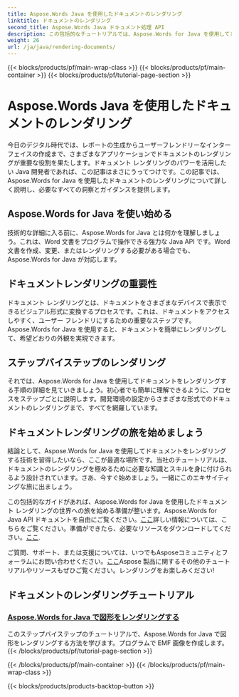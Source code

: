 ```yaml
---
title: Aspose.Words Java を使用したドキュメントのレンダリング
linktitle: ドキュメントのレンダリング
second_title: Aspose.Words Java ドキュメント処理 API
description: この包括的なチュートリアルでは、Aspose.Words for Java を使用してドキュメントをレンダリングする方法を学習します。効率的なドキュメント レンダリングのためのステップ バイ ステップのガイダンス、ヒント、および例を入手します。
weight: 26
url: /ja/java/rendering-documents/
---
```


{{< blocks/products/pf/main-wrap-class >}}
{{< blocks/products/pf/main-container >}}
{{< blocks/products/pf/tutorial-page-section >}}

# Aspose.Words Java を使用したドキュメントのレンダリング


今日のデジタル時代では、レポートの生成からユーザーフレンドリーなインターフェイスの作成まで、さまざまなアプリケーションでドキュメントのレンダリングが重要な役割を果たします。ドキュメント レンダリングのパワーを活用したい Java 開発者であれば、この記事はまさにうってつけです。この記事では、Aspose.Words for Java を使用したドキュメントのレンダリングについて詳しく説明し、必要なすべての洞察とガイダンスを提供します。

## Aspose.Words for Java を使い始める

技術的な詳細に入る前に、Aspose.Words for Java とは何かを理解しましょう。これは、Word 文書をプログラムで操作できる強力な Java API です。Word 文書を作成、変更、またはレンダリングする必要がある場合でも、Aspose.Words for Java が対応します。

## ドキュメントレンダリングの重要性

ドキュメント レンダリングとは、ドキュメントをさまざまなデバイスで表示できるビジュアル形式に変換するプロセスです。これは、ドキュメントをアクセスしやすく、ユーザー フレンドリにするための重要なステップです。Aspose.Words for Java を使用すると、ドキュメントを簡単にレンダリングして、希望どおりの外観を実現できます。

## ステップバイステップのレンダリング

それでは、Aspose.Words for Java を使用してドキュメントをレンダリングする手順の詳細を見ていきましょう。初心者でも簡単に理解できるように、プロセスをステップごとに説明します。開発環境の設定からさまざまな形式でのドキュメントのレンダリングまで、すべてを網羅しています。

## ドキュメントレンダリングの旅を始めましょう

結論として、Aspose.Words for Java を使用してドキュメントをレンダリングする技術を習得したいなら、ここが最適な場所です。当社のチュートリアルは、ドキュメントのレンダリングを極めるために必要な知識とスキルを身に付けられるよう設計されています。さあ、今すぐ始めましょう。一緒にこのエキサイティングな旅に出ましょう。

この包括的なガイドがあれば、Aspose.Words for Java を使用したドキュメント レンダリングの世界への旅を始める準備が整います。Aspose.Words for Java API ドキュメントを自由にご覧ください。[ここ](https://reference.aspose.com/words/java/)詳しい情報については、こちらをご覧ください。準備ができたら、必要なリソースをダウンロードしてください。[ここ](https://releases.aspose.com/words/java/).

ご質問、サポート、または支援については、いつでもAsposeコミュニティとフォーラムにお問い合わせください。[ここ](https://forum.aspose.com/)Aspose 製品に関するその他のチュートリアルやリソースもぜひご覧ください。レンダリングをお楽しみください!

## ドキュメントのレンダリングチュートリアル
### [Aspose.Words for Java で図形をレンダリングする](./rendering-shapes/)
このステップバイステップのチュートリアルで、Aspose.Words for Java で図形をレンダリングする方法を学びます。プログラムで EMF 画像を作成します。
{{< /blocks/products/pf/tutorial-page-section >}}

{{< /blocks/products/pf/main-container >}}
{{< /blocks/products/pf/main-wrap-class >}}

{{< blocks/products/products-backtop-button >}}

